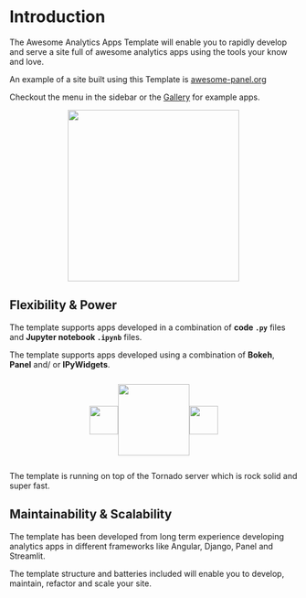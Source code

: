 # Introduction

The Awesome Analytics Apps Template will enable you to rapidly develop and serve a site full of awesome analytics apps using the tools your know and love.

An example of a site built using this Template is [awesome-panel.org](https://awesome-panel.org)

Checkout the menu in the sidebar or the [Gallery](gallery) for example apps.

<div style="margin-right:10%;margin-left:10%; height: 300px;display: flex;
  justify-content: center;align-items: center;" >
<img src="assets/videos/gif/tour.gif" style="height: 300px;">
</div>

## Flexibility & Power

The template supports apps developed in a combination of **code `.py`** files and **Jupyter notebook `.ipynb`** files.

The template supports apps developed using a combination of **Bokeh**, **Panel** and/ or **IPyWidgets**.

<div style="margin-right:10%;margin-left:10%; height: 150px;display: flex;
  justify-content: center;align-items: center;" >
<img src="https://www.fullstackpython.com/img/logos/bokeh.jpg" style="height: 50px;">
<img src="https://upload.wikimedia.org/wikipedia/commons/thumb/3/38/Jupyter_logo.svg/518px-Jupyter_logo.svg.png" style="height: 125px;">
<img src="https://panel.holoviz.org/_static/logo_horizontal.png" style="height: 50px;">
</div>

The template is running on top of the Tornado server which is rock solid and super fast.

## Maintainability & Scalability

The template has been developed from long term experience developing analytics apps in different frameworks like Angular, Django, Panel and Streamlit.

The template structure and batteries included will enable you to develop, maintain, refactor and scale your site.
